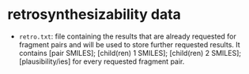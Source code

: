 # retrosynthesizability data

- `retro.txt`: file containing the results that are already requested for fragment pairs and will be used to store further requested results. It contains \[pair SMILES\]; \[child(ren) 1 SMILES\]; \[child(ren) 2 SMILES\]; \[plausibility/ies\] for every requested fragment pair.